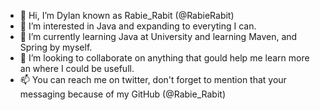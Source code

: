 - 👋 Hi, I’m Dylan known as Rabie_Rabit (@RabieRabit)
- 👀 I’m interested in Java and expanding to everyting I can.
- 🌱 I’m currently learning Java at University and learning Maven, and Spring by myself.
- 💞️ I’m looking to collaborate on anything that gould help me learn more an where I could be usefull.
- 📫 You can reach me on twitter, don't forget to mention that your messaging because of my GitHub (@Rabie_Rabit)

<!---
RabieRabit/RabieRabit is a ✨ special ✨ repository because its `README.md` (this file) appears on your GitHub profile.
You can click the Preview link to take a look at your changes.
--->
